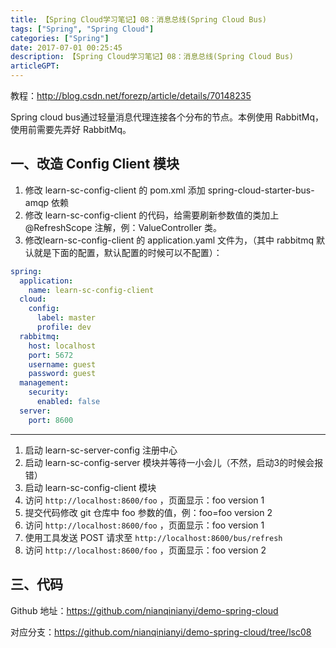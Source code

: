 ```yaml
---
title: 【Spring Cloud学习笔记】08：消息总线(Spring Cloud Bus)
tags: ["Spring", "Spring Cloud"]
categories: ["Spring"]
date: 2017-07-01 00:25:45
description: 【Spring Cloud学习笔记】08：消息总线(Spring Cloud Bus)
articleGPT: 
---
```


教程：<http://blog.csdn.net/forezp/article/details/70148235>

Spring cloud bus通过轻量消息代理连接各个分布的节点。本例使用 RabbitMq，使用前需要先弄好 RabbitMq。  

## 一、改造 Config Client 模块

  1. 修改 learn-sc-config-client 的 pom.xml 添加 spring-cloud-starter-bus-amqp 依赖
  2. 修改 learn-sc-config-client 的代码，给需要刷新参数值的类加上 @RefreshScope 注解，例：ValueController 类。
  3. 修改learn-sc-config-client 的 application.yaml 文件为，（其中 rabbitmq 默认就是下面的配置，默认配置的时候可以不配置）：

```yaml
spring:
  application:
    name: learn-sc-config-client
  cloud:
    config:
      label: master
      profile: dev
  rabbitmq:
    host: localhost
    port: 5672
    username: guest
    password: guest
  management:
    security:
      enabled: false
  server:
    port: 8600
```

* * *

  1. 启动 learn-sc-server-config 注册中心
  2. 启动 learn-sc-config-server 模块并等待一小会儿（不然，启动3的时候会报错）
  3. 启动 learn-sc-config-client 模块
  4. 访问 `http://localhost:8600/foo` ，页面显示：foo version 1
  5. 提交代码修改 git 仓库中 foo 参数的值，例：foo=foo version 2
  6. 访问 `http://localhost:8600/foo` ，页面显示：foo version 1
  7. 使用工具发送 POST 请求至 `http://localhost:8600/bus/refresh`
  8. 访问 `http://localhost:8600/foo` ，页面显示：foo version 2

## 三、代码

Github 地址：<https://github.com/nianqinianyi/demo-spring-cloud>

对应分支：<https://github.com/nianqinianyi/demo-spring-cloud/tree/lsc08>
